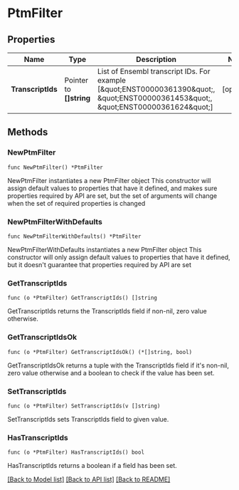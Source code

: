 # PtmFilter

## Properties

Name | Type | Description | Notes
------------ | ------------- | ------------- | -------------
**TranscriptIds** | Pointer to **[]string** | List of Ensembl transcript IDs. For example [\&quot;ENST00000361390\&quot;, \&quot;ENST00000361453\&quot;, \&quot;ENST00000361624\&quot;] | [optional] 

## Methods

### NewPtmFilter

`func NewPtmFilter() *PtmFilter`

NewPtmFilter instantiates a new PtmFilter object
This constructor will assign default values to properties that have it defined,
and makes sure properties required by API are set, but the set of arguments
will change when the set of required properties is changed

### NewPtmFilterWithDefaults

`func NewPtmFilterWithDefaults() *PtmFilter`

NewPtmFilterWithDefaults instantiates a new PtmFilter object
This constructor will only assign default values to properties that have it defined,
but it doesn't guarantee that properties required by API are set

### GetTranscriptIds

`func (o *PtmFilter) GetTranscriptIds() []string`

GetTranscriptIds returns the TranscriptIds field if non-nil, zero value otherwise.

### GetTranscriptIdsOk

`func (o *PtmFilter) GetTranscriptIdsOk() (*[]string, bool)`

GetTranscriptIdsOk returns a tuple with the TranscriptIds field if it's non-nil, zero value otherwise
and a boolean to check if the value has been set.

### SetTranscriptIds

`func (o *PtmFilter) SetTranscriptIds(v []string)`

SetTranscriptIds sets TranscriptIds field to given value.

### HasTranscriptIds

`func (o *PtmFilter) HasTranscriptIds() bool`

HasTranscriptIds returns a boolean if a field has been set.


[[Back to Model list]](../README.md#documentation-for-models) [[Back to API list]](../README.md#documentation-for-api-endpoints) [[Back to README]](../README.md)


